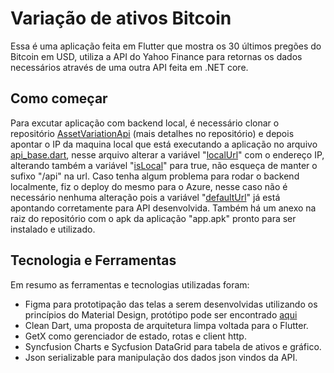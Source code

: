 # Variação de ativos Bitcoin
Essa é uma aplicação feita em Flutter que mostra os 30 últimos pregões do Bitcoin em USD, utiliza a API do Yahoo Finance para retornas os dados necessários através de uma outra API feita em .NET core.

## Como começar

Para excutar aplicação com backend local, é necessário clonar o repositório [AssetVariationApi](https://github.com/douglas77costa/AssetVariationApi "AssetVariationApi") (mais detalhes no repositório) e depois apontar o IP da maquina local que está executando a aplicação no arquivo [api_base.dart](https://github.com/douglas77costa/asset_variation/blob/main/lib/app/core/shared/utils/api_base.dart "api_base.dart"), nesse arquivo alterar a variável "[localUrl](https://github.com/douglas77costa/asset_variation/blob/75be9077c5b5de4cf2838bffeb84404e28b3529c/lib/app/core/shared/utils/api_base.dart#L2 "localUrl")" com o endereço IP, alterando também a variável "[isLocal](https://github.com/douglas77costa/asset_variation/blob/75be9077c5b5de4cf2838bffeb84404e28b3529c/lib/app/core/shared/utils/api_base.dart#L6 "isLocal")" para true, não esqueça de manter o sufixo "/api" na url. Caso tenha algum problema para rodar o backend localmente, fiz o deploy do mesmo para o Azure, nesse caso não é necessário nenhuma alteração pois a variável "[defaultUrl](https://github.com/douglas77costa/asset_variation/blob/75be9077c5b5de4cf2838bffeb84404e28b3529c/lib/app/core/shared/utils/api_base.dart#L3 "defaultUrl")" já está apontando corretamente para API desenvolvida. Também há um anexo na raiz do repositório com o apk da aplicação "app.apk" pronto para ser instalado e utilizado.

## Tecnologia e Ferramentas
Em resumo as ferramentas e tecnologias utilizadas foram:
- Figma para prototipação das telas a serem desenvolvidas utilizando os princípios do Material Design, protótipo pode ser encontrado [aqui](https://www.figma.com/file/APKOUyIJdRwxJDqGYpvtb9/Prot%C3%B3tipo-Ativos-BTC?node-id=0%3A1&t=I5YC0xnAYVMYzgZL-1 "aqui")
- Clean Dart, uma proposta de arquitetura limpa voltada para o Flutter.
- GetX como gerenciador de estado, rotas e client http.
- Syncfusion Charts e Sycfusion DataGrid para tabela de ativos e gráfico.
- Json serializable para manipulação dos dados json vindos da API.
